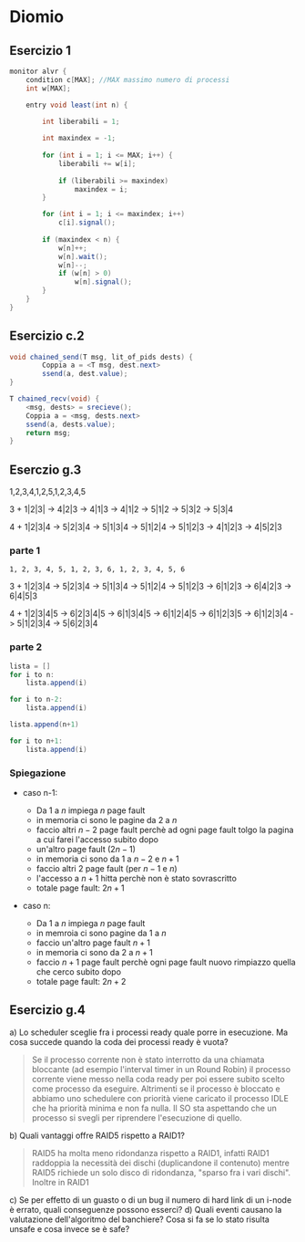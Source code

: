 # Diomio

## Esercizio 1


```java
monitor alvr {
    condition c[MAX]; //MAX massimo numero di processi
    int w[MAX];

    entry void least(int n) {

        int liberabili = 1;
        
        int maxindex = -1;
        
        for (int i = 1; i <= MAX; i++) {
            liberabili += w[i];
            
            if (liberabili >= maxindex) 
                maxindex = i;
        }

        for (int i = 1; i <= maxindex; i++)
            c[i].signal();  
        
        if (maxindex < n) {
            w[n]++;
            w[n].wait();
            w[n]--;
            if (w[n] > 0)
                w[n].signal();
        }
    }
}

```


## Esercizio c.2

```java
void chained_send(T msg, lit_of_pids dests) {
        Coppia a = <T msg, dest.next>
        ssend(a, dest.value);
}

T chained_recv(void) {
    <msg, dests> = srecieve(); 
    Coppia a = <msg, dests.next> 
    ssend(a, dests.value);
    return msg;
}
```


## Eserczio g.3
1,2,3,4,1,2,5,1,2,3,4,5

3 + 1|2|3| -> 4|2|3 -> 4|1|3 -> 4|1|2 -> 5|1|2 -> 5|3|2 -> 5|3|4

4 + 1|2|3|4 -> 5|2|3|4 -> 5|1|3|4 -> 5|1|2|4 -> 5|1|2|3 -> 4|1|2|3 -> 4|5|2|3

### parte 1
`1, 2, 3, 4, 5, 1, 2, 3, 6, 1, 2, 3, 4, 5, 6`

3 + 1|2|3|4 -> 5|2|3|4 -> 5|1|3|4 ->  5|1|2|4 -> 5|1|2|3 -> 6|1|2|3 -> 6|4|2|3 -> 6|4|5|3

4 + 1|2|3|4|5 -> 6|2|3|4|5 -> 6|1|3|4|5 -> 6|1|2|4|5 -> 6|1|2|3|5 -> 6|1|2|3|4 -> 5|1|2|3|4 -> 5|6|2|3|4
### parte 2

```java
lista = []
for i to n:
    lista.append(i)

for i to n-2:
    lista.append(i)

lista.append(n+1)

for i to n+1:
    lista.append(i)
```

### Spiegazione
- caso n-1:
    - Da $1$ a $n$ impiega $n$ page fault
    - in memoria ci sono le pagine da $2$ a $n$
    - faccio altri $n-2$ page fault perchè ad ogni page fault tolgo la pagina a cui farei l'accesso subito dopo
    - un'altro page fault ($2n -1$) 
    - in memoria ci sono da $1$ a $n-2$ e $n+1$
    - faccio altri 2 page fault (per $n-1$ e $n$)
    - l'accesso a $n+1$ hitta perchè non è stato sovrascritto
    - totale page fault: $2n+1$


- caso n:
    - Da $1$ a $n$ impiega $n$ page fault
    - in memroia ci sono pagine da $1$ a $n$
    - faccio un'altro page fault $n+1$
    - in memoria ci sono da $2$ a $n+1$
    - faccio $n+1$ page fault perchè ogni page fault nuovo rimpiazzo quella che cerco subito dopo
    - totale page fault: $2n+2$ 



## Esercizio g.4

a) Lo scheduler sceglie fra i processi ready quale porre in esecuzione. Ma cosa succede quando la coda dei processi
ready è vuota?

> Se il processo corrente non è stato interrotto da una chiamata bloccante (ad esempio l'interval timer in un Round Robin) il processo corrente viene messo nella coda ready per poi essere subito scelto come processo da eseguire. Altrimenti se il processo è bloccato e abbiamo uno schedulere con priorità viene caricato il processo IDLE che ha priorità minima e non fa nulla. Il SO sta aspettando che un processo si svegli per riprendere l'esecuzione di quello. 

b) Quali vantaggi offre RAID5 rispetto a RAID1?

> RAID5 ha molta meno ridondanza rispetto a RAID1, infatti RAID1 raddoppia la necessità dei dischi (duplicandone il contenuto) mentre RAID5 richiede un solo disco di ridondanza, "sparso fra i vari dischi". Inoltre in RAID1 


c) Se per effetto di un guasto o di un bug il numero di hard link di un i-node è errato, quali conseguenze possono
esserci?
d) Quali eventi causano la valutazione dell'algoritmo del banchiere? Cosa si fa se lo stato risulta unsafe e cosa invece se
è safe?
